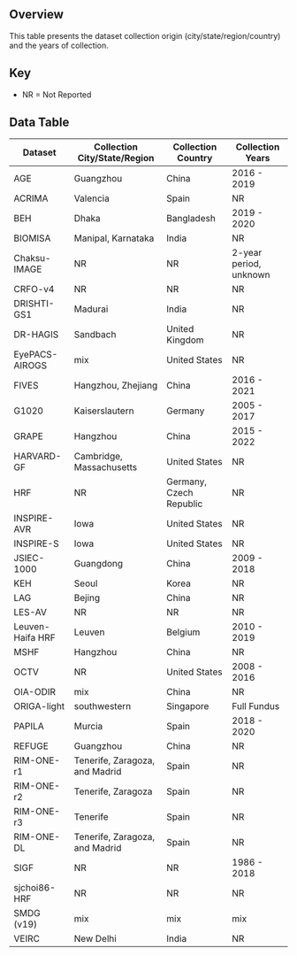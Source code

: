 ## Overview
This table presents the dataset collection origin (city/state/region/country) and the years of collection.

## Key
- NR = Not Reported

## Data Table
| Dataset   | Collection City/State/Region  | Collection Country  | Collection Years  |
| ------------- | ------------- | ------------- | ------------- |
| AGE  | Guangzhou  | China | 2016 - 2019  |
| ACRIMA  | Valencia  | Spain | NR |
| BEH | Dhaka | Bangladesh | 2019 - 2020 |
| BIOMISA | Manipal, Karnataka   | India | NR |
| Chaksu-IMAGE | NR | NR | 2-year period, unknown |
| CRFO-v4 | NR | NR | NR |
| DRISHTI-GS1 | Madurai  | India | NR |
| DR-HAGIS | Sandbach | United Kingdom | NR |
| EyePACS-AIROGS | mix | United States | NR |
| FIVES | Hangzhou, Zhejiang | China | 2016 - 2021 |
| G1020 | Kaiserslautern | Germany | 2005 - 2017 |
| GRAPE |  Hangzhou | China | 2015 - 2022 |
| HARVARD-GF | Cambridge, Massachusetts | United States  | NR |
| HRF | NR | Germany, Czech Republic  | NR |
| INSPIRE-AVR | Iowa | United States | NR |
| INSPIRE-S | Iowa | United States | NR |
| JSIEC-1000 | Guangdong | China | 2009 - 2018 |
| KEH | Seoul | Korea | NR |
| LAG | Bejing | China | NR |
| LES-AV | NR | NR | NR |
| Leuven-Haifa HRF | Leuven | Belgium | 2010 - 2019 |
| MSHF | Hangzhou | China | NR |
| OCTV | NR | United States | 2008 - 2016 |
| OIA-ODIR | mix | China | NR |
| ORIGA-light | southwestern | Singapore | Full Fundus | 2004 - 2007 |
| PAPILA | Murcia | Spain | 2018 - 2020  |
| REFUGE | Guangzhou | China | NR |
| RIM-ONE-r1 | Tenerife, Zaragoza, and Madrid | Spain | NR |
| RIM-ONE-r2 | Tenerife, Zaragoza | Spain | NR |
| RIM-ONE-r3 | Tenerife | Spain | NR |
| RIM-ONE-DL | Tenerife, Zaragoza, and Madrid | Spain | NR |
| SIGF | NR | NR | 1986 - 2018 |
| sjchoi86-HRF | NR | NR | NR |
| SMDG (v19) | mix | mix | mix |
| VEIRC | New Delhi  | India | NR |
